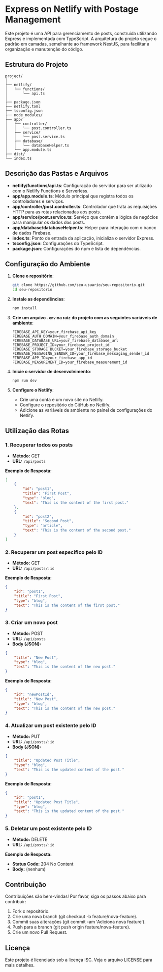 
# Express on Netlify with Postage Management

Este projeto é uma API para gerenciamento de posts, construída utilizando Express e implementada com TypeScript. A arquitetura do projeto segue o padrão em camadas, semelhante ao framework NestJS, para facilitar a organização e manutenção do código.

## Estrutura do Projeto

```plaintext
project/
│
├── netlify/
│   └── functions/
│       └── api.ts
│
├── package.json
├── netlify.toml
├── tsconfig.json
├── node_modules/
├── app/
│   ├── controller/
│   │   └── post.controller.ts
│   ├── service/
│   │   └── post.service.ts
│   ├── database/
│   │   └── databaseHelper.ts
│   └── app.module.ts
├── dist/
└── index.ts
```

## Descrição das Pastas e Arquivos

- **netlify/functions/api.ts**: Configuração do servidor para ser utilizado com o Netlify Functions e Serverless.
- **app/app.module.ts**: Módulo principal que registra todos os controladores e serviços.
- **app/controller/post.controller.ts**: Controlador que trata as requisições HTTP para as rotas relacionadas aos posts.
- **app/service/post.service.ts**: Serviço que contém a lógica de negócios para manipular os dados dos posts.
- **app/database/databaseHelper.ts**: Helper para interação com o banco de dados Firebase.
- **index.ts**: Ponto de entrada da aplicação, inicializa o servidor Express.
- **tsconfig.json**: Configurações do TypeScript.
- **package.json**: Configurações do npm e lista de dependências.

## Configuração do Ambiente

1. **Clone o repositório**:

    ```bash
    git clone https://github.com/seu-usuario/seu-repositorio.git
    cd seu-repositorio
    ```

2. **Instale as dependências**:

    ```bash
    npm install
    ```

3. **Crie um arquivo `.env` na raiz do projeto com as seguintes variáveis de ambiente**:

    ```plaintext
    FIREBASE_API_KEY=your_firebase_api_key
    FIREBASE_AUTH_DOMAIN=your_firebase_auth_domain
    FIREBASE_DATABASE_URL=your_firebase_database_url
    FIREBASE_PROJECT_ID=your_firebase_project_id
    FIREBASE_STORAGE_BUCKET=your_firebase_storage_bucket
    FIREBASE_MESSAGING_SENDER_ID=your_firebase_messaging_sender_id
    FIREBASE_APP_ID=your_firebase_app_id
    FIREBASE_MEASUREMENT_ID=your_firebase_measurement_id
    ```

4. **Inicie o servidor de desenvolvimento**:

    ```bash
    npm run dev
    ```

5. **Configure o Netlify**:

    - Crie uma conta e um novo site no Netlify.
    - Configure o repositório do GitHub no Netlify.
    - Adicione as variáveis de ambiente no painel de configurações do Netlify.

## Utilização das Rotas

### 1. Recuperar todos os posts

- **Método:** GET
- **URL:** `/api/posts`

**Exemplo de Resposta:**

```json
[
    {
        "id": "post1",
        "title": "First Post",
        "type": "blog",
        "text": "This is the content of the first post."
    },
    {
        "id": "post2",
        "title": "Second Post",
        "type": "article",
        "text": "This is the content of the second post."
    }
]
```

### 2. Recuperar um post específico pelo ID

- **Método:** GET
- **URL:** `/api/posts/:id`

**Exemplo de Resposta:**

```json
{
    "id": "post1",
    "title": "First Post",
    "type": "blog",
    "text": "This is the content of the first post."
}
```

### 3. Criar um novo post

- **Método:** POST
- **URL:** `/api/posts`
- **Body (JSON):**

```json
{
    "title": "New Post",
    "type": "blog",
    "text": "This is the content of the new post."
}
```

**Exemplo de Resposta:**

```json
{
    "id": "newPostId",
    "title": "New Post",
    "type": "blog",
    "text": "This is the content of the new post."
}
```

### 4. Atualizar um post existente pelo ID

- **Método:** PUT
- **URL:** `/api/posts/:id`
- **Body (JSON):**

```json
{
    "title": "Updated Post Title",
    "type": "blog",
    "text": "This is the updated content of the post."
}
```

**Exemplo de Resposta:**

```json
{
    "id": "post1",
    "title": "Updated Post Title",
    "type": "blog",
    "text": "This is the updated content of the post."
}
```

### 5. Deletar um post existente pelo ID

- **Método:** DELETE
- **URL:** `/api/posts/:id`

**Exemplo de Resposta:**

- **Status Code:** 204 No Content
- **Body:** (nenhum)

## Contribuição

Contribuições são bem-vindas! Por favor, siga os passos abaixo para contribuir:

1. Fork o repositório.
2. Crie uma nova branch (git checkout -b feature/nova-feature).
3. Commit suas alterações (git commit -am 'Adiciona nova feature').
4. Push para a branch (git push origin feature/nova-feature).
5. Crie um novo Pull Request.

## Licença

Este projeto é licenciado sob a licença ISC. Veja o arquivo LICENSE para mais detalhes.

